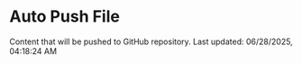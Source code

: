 # Auto Push File

Content that will be pushed to GitHub repository.
Last updated: 06/28/2025, 04:18:24 AM